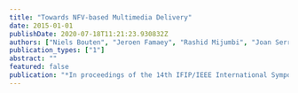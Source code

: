 ```yaml
---
title: "Towards NFV-based Multimedia Delivery"
date: 2015-01-01
publishDate: 2020-07-18T11:21:23.930832Z
authors: ["Niels Bouten", "Jeroen Famaey", "Rashid Mijumbi", "Joan Serrat", "Steven Latré", "Filip De Turck"]
publication_types: ["1"]
abstract: ""
featured: false
publication: "*In proceedings of the 14th IFIP/IEEE International Symposium on Integrated Network Management (IM)*"
---
```



